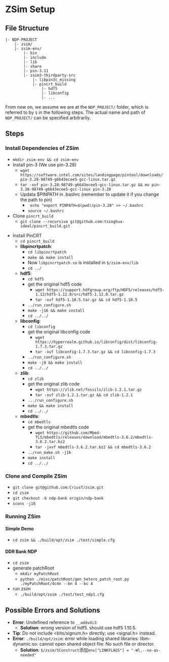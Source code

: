 # ZSim Setup

## File Structure
```
|- NDP-PROJECT
    |- zsim/
    |- zsim-env/
        |- bin
        |- include
        |- lib
        |- share
        |- pin-3.11
        |- zsim3-thirdparty-src
            |- libpin3c_missing
            |- pincrt_build
                |- hdf5
                |- libconfig
                |- ...
```
From now on, we assume we are at the `NDP_PROJECT/` folder, which is referred to by `$` in the following steps. The actual name and path of `NDP_PROJECT/` can be specified arbitrarily.

## Steps

### Install Dependencies of ZSim
- `mkdir zsim-env && cd zsim-env`
- Install pin-3 (We use pin-3.28)
    - `wget https://software.intel.com/sites/landingpage/pintool/downloads/pin-3.28-98749-g6643ecee5-gcc-linux.tar.gz`
    - `tar -xvf pin-3.28-98749-g6643ecee5-gcc-linux.tar.gz && mv pin-3.28-98749-g6643ecee5-gcc-linux pin-3.28` 
    - Updata $PINPATH in .bashrc (remember to update it if you change the path to pin)
        - ` echo "export PINPATH=$(pwd)/pin-3.28" >> ~/.bashrc`
        - `source ~/.bashrc`
- Clone `pincrt_build`
    - `git clone --recursive git@github.com:tsinghua-ideal/pincrt_build.git`
<!-- - Copy `gcc_scripts` to `zsim-env`
    - `cp -r pincrt_build/gcc_scripts gcc_scripts` -->
<!-- - Clone and Install `libpin3c_missing`
    - `git clone git@github.com:tsinghua-ideal/libpin3c_missing.git && cd libpin3c_missing`
    - `make && make install` (`libpin3c_missing.a` will be installed in `$/lib`)
    - `cd ../` -->
- Install PinCRT
    - `cd pincrt_build`
    - **libpincrtpatch**:
        - `cd libpincrtpatch`
        - `make && make install`
        - Now `libpincrtpatch.so` is installed in `$/zsim-env/lib`
        - `cd ../`
    - **hdf5**:
        - `cd hdf5`
        - get the original hdf5 code
            - `wget https://support.hdfgroup.org/ftp/HDF5/releases/hdf5-1.12/hdf5-1.12.0/src/hdf5-1.12.0.tar.gz`
            <!-- - `tar -xvf hdf5-1.10.5.tar.gz && mv hdf5-1.10.5/* ./ && rm -rf hdf5-1.10.5/` -->
            - `tar -xvf hdf5-1.10.5.tar.gz && cd hdf5-1.10.5`
        - `../run_configure.sh`
        - `make -j16 && make install`
        - `cd ../../`
    - **libconfig**:
        - `cd libconfig`
        - get the original libconfig code
            - `wget https://hyperrealm.github.io/libconfig/dist/libconfig-1.7.3.tar.gz`
            - `tar -xvf libconfig-1.7.3.tar.gz && cd libconfig-1.7.3`
        - `../run_configure.sh`
        - `make -j8 && make install`
        - `cd ../../`
    - **zlib**:
        - `cd zlib`
        - get the original zlib code
            - `wget https://zlib.net/fossils/zlib-1.2.1.tar.gz`
            - `tar -xvf zlib-1.2.1.tar.gz && cd zlib-1.2.1`
        - `.../run_configure.sh`
        - `make && make install`
        - `cd ../../`
    - **mbedtls**:
        - `cd mbedtls`
        - get the original mbedtls code
            - `wget https://github.com/Mbed-TLS/mbedtls/releases/download/mbedtls-3.6.2/mbedtls-3.6.2.tar.bz2`
            - `tar -jxvf mbedtls-3.6.2.tar.bz2 && cd mbedtls-3.6.2`
        - `../run_make.sh -j16`
        - `make install`
        - `cd ../../`



### Clone and Compile ZSim
- `git clone git@github.com:CriusT/zsim.git`
- `cd zsim`
- `git checkout -b ndp-bank origin/ndp-bank`
- `scons -j16`

### Running ZSim
#### Simple Demo
- `cd zsim && ./build/opt/zsim ./test/simple.cfg`
#### DDR Bank NDP
- `cd zsim`
- generate patchRoot
    - `mkdir myPatchRoot`
    - `python ./misc/patchRoot/gen_hetero_patch_root.py ./myPatchRoot/4c4n --bn 4 --bc 4`
- run zsim
    - `./build/opt/zsim ./test/test_ndp1.cfg`

## Possible Errors and Solutions
- **Error**: Undefined reference to `__addvdi3`: 
    - **Solution**: wrong version of hdf5. should use hdf5 1.10.5.
- **Tip**: Do not include <bits/signum.h> directly; use <signal.h> instead.
- **Error**: `./build/opt/zsim`: error while loading shared libraries: libm-dynamic.so: cannot open shared object file: No such file or director.
    - **Solution**: `$/zsim/SConstruct`添加`env["LINKFLAGS"] = "-Wl,--no-as-needed"`
